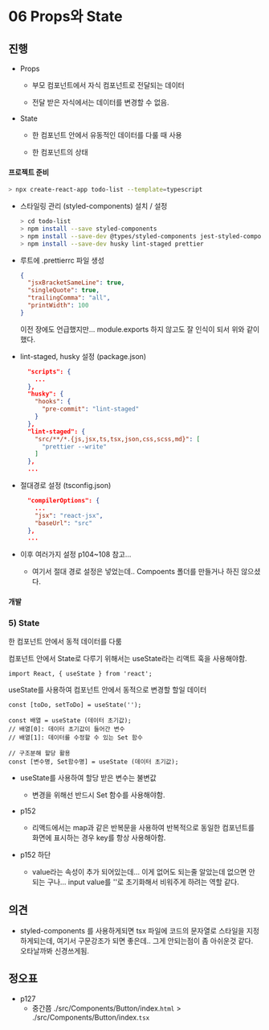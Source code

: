 # 06 Props와 State

> 

## 진행

* Props
  * 부모 컴포넌트에서 자식 컴포넌트로 전달되는 데이터

  * 전달 받은 자식에서는 데이터를 변경할 수 없음.

* State
  * 한 컴포넌트 안에서 유동적인 데이터를 다룰 때 사용

  * 한 컴포넌트의 상태


#### 프로젝트 준비

```bash
> npx create-react-app todo-list --template=typescript
```

* 스타일링 관리 (styled-components) 설치 / 설정

  ```bash
  > cd todo-list
  > npm install --save styled-components
  > npm install --save-dev @types/styled-components jest-styled-components
  > npm install --save-dev husky lint-staged prettier
  ```

* 루트에 .prettierrc 파일 생성

  ```json
  {
    "jsxBracketSameLine": true,
    "singleQuote": true,
    "trailingComma": "all",
    "printWidth": 100
  }
  ```

  이전 장에도 언급했지만... module.exports 하지 않고도 잘 인식이 되서 위와 같이 했다.

* lint-staged, husky 설정 (package.json)

  ```json
    "scripts": {
      ...
    },
    "husky": {
      "hooks": {
        "pre-commit": "lint-staged"
      }
    },
    "lint-staged": {
      "src/**/*.{js,jsx,ts,tsx,json,css,scss,md}": [
        "prettier --write"
      ]
    },
    ...
  ```

* 절대경로 설정 (tsconfig.json)

  ```json
    "compilerOptions": {
      ...
      "jsx": "react-jsx",
      "baseUrl": "src"
    },
    ...
  ```

* 이후 여러가지 설정 p104~108 참고...

  * 여기서 절대 경로 설정은 넣었는데.. Compoents 폴더를 만들거나 하진 않으셨다.



#### 개발



### 5) State

한 컴포넌트 안에서 동적 데이터를 다룸

컴포넌트 안에서 State로 다루기 위해서는 useState라는 리액트 훅을 사용해야함.

```react
import React, { useState } from 'react';
```

useState를 사용하여 컴포넌트 안에서 동적으로 변경할 할일 데이터

```react
const [toDo, setToDo] = useState('');
```

```react
const 배열 = useState (데이터 초기값);
// 배열[0]: 데이터 초기값이 들어간 변수
// 배열[1]: 데이터를 수정할 수 있는 Set 함수

// 구조분해 할당 활용
const [변수명, Set함수명] = useState (데이터 초기값);
```

* useState를 사용하여 할당 받은 변수는 불변값
  * 변경을 위해선 반드시 Set 함수를 사용해야함.

* p152
  * 리액드에서는 map과 같은 반복문을 사용하여 반복적으로 동일한 컴포넌트를 화면에 표시하는 경우 key를 항상 사용해아함.
* p152 하단
  * value라는 속성이 추가 되어있는데... 이게 없어도 되는줄 알았는데 없으면 안되는 구나... input value를 ''로 초기화해서 비워주게 하려는 역할 같다.




## 의견

* styled-components 를 사용하게되면 tsx 파일에 코드의 문자열로 스타일을 지정하게되는데, 여기서 구문강조가 되면 좋은데.. 그게 안되는점이 좀 아쉬운것 같다. 오타날까봐 신경쓰게됨.



## 정오표

* p127 
  * 중간쯤 ./src/Components/Button/index.`html` > ./src/Components/Button/index.`tsx`
